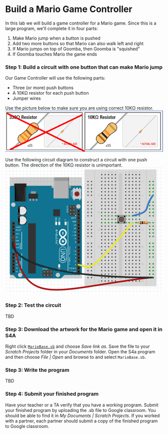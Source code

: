 # Build a Mario Game Controller
In this lab we will build a game controller for a Mario game. Since this is a large program, we'll complete it in four parts:
1. Make Mario jump when a button is pushed
2. Add two more buttons so that Mario can also walk left and right
3. If Mario jumps on top of Goomba, then Goomba is "squished"
4. If Goomba touches Mario the game ends

### Step 1: Build a circuit with one button that can make Mario jump
Our Game Controller will use the following parts:
- Three (or more) push buttons
- A 10KΩ resistor for each push button
- Jumper wires   

Use the picture below to make sure you are using correct 10KΩ resistor.   
![](Theremin1.png)   
   
Use the following circuit diagram to construct a circuit with one push button. The direction of the 10KΩ resistor is unimportant.   
![](GameController1.png)

### Step 2: Test the circuit
TBD

### Step 3: Download the artwork for the Mario game and open it in S4A
Right click [`MarioBase.sb`](MarioBase.sb) and choose *Save link as*. Save the file to your *Scratch Projects* folder in your *Documents* folder. Open the S4a program and then choose *File | Open* and browse to and select `MarioBase.sb`.

### Step 3: Write the program
TBD

### Step 4: Submit your finished program
Have your teacher or a TA verify that you have a working program. Submit your finished program by uploading the .sb file to Google classroom. You should be able to find it in *My Documents | Scratch Projects*. If you worked with a partner, each partner should submit a copy of the finished program to Google classroom.
